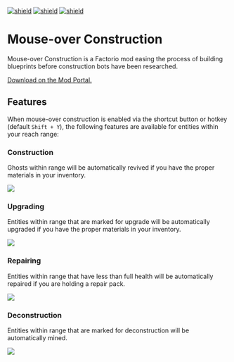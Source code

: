 [![shield](https://img.shields.io/badge/Ko--fi-Donate%20-hotpink?logo=kofi&logoColor=white)](https://ko-fi.com/raiguard)
[![shield](https://img.shields.io/badge/Crowdin-Translate-brightgreen)](https://crowdin.com/project/raiguards-factorio-mods)
[![shield](https://img.shields.io/badge/dynamic/json?color=orange&label=Factorio&query=downloads_count&suffix=%20downloads&url=https%3A%2F%2Fmods.factorio.com%2Fapi%2Fmods%2FMouseOverConstruction)](https://mods.factorio.com/mod/MouseOverConstruction)

# Mouse-over Construction

Mouse-over Construction is a Factorio mod easing the process of building blueprints before construction bots have been researched.

[Download on the Mod Portal.](https://mods.factorio.com/mod/MouseOverConstruction)

## Features

When mouse-over construction is enabled via the shortcut button or hotkey (default `Shift + Y`), the following features are available for entities within your reach range:

### Construction

Ghosts within range will be automatically revived if you have the proper materials in your inventory.

![](resources/construction.gif)

### Upgrading

Entities within range that are marked for upgrade will be automatically upgraded if you have the proper materials in your inventory.

![](resources/upgrading.gif)

### Repairing

Entities within range that have less than full health will be automatically repaired if you are holding a repair pack.

![](resources/repairing.gif)

### Deconstruction

Entities within range that are marked for deconstruction will be automatically mined.

![](resources/deconstruction.gif)
